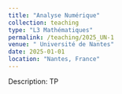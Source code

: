 ```yaml
---
title: "Analyse Numérique"
collection: teaching
type: "L3 Mathématiques"
permalink: /teaching/2025_UN-1
venue: " Université de Nantes"
date: 2025-01-01
location: "Nantes, France"
---
```


<!-- This is a description of a teaching experience. You can use markdown like any other post. -->

<!-- Heading 1
======

Heading 2
======

Heading 3
====== -->

Description: TP